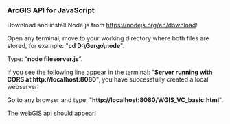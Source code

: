 ### ArcGIS API for JavaScript

Download and install Node.js from https://nodejs.org/en/download!

Open any terminal, move to your working directory where both files are stored, for example: "**cd D:\Gergo\node**".

Type: "**node fileserver.js**".

If you see the following line appear in the terminal: "**Server running with CORS at http://localhost:8080**",
you have successfully created a local webserver!

Go to any browser and type: "**http://localhost:8080/WGIS_VC_basic.html**".

The webGIS api should appear!
